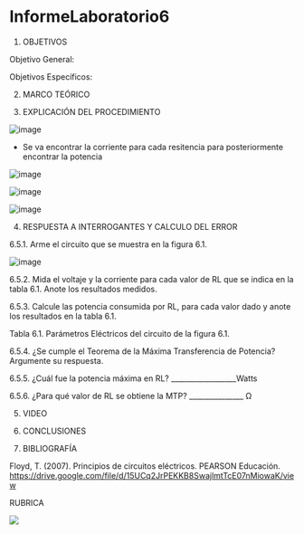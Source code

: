 # InformeLaboratorio6

1. OBJETIVOS

Objetivo General:

Objetivos Específicos:  

2. MARCO TEÓRICO 

3. EXPLICACIÓN DEL PROCEDIMIENTO

![image](https://user-images.githubusercontent.com/93734334/149630302-2809eaf2-0e2c-4087-a23f-18eb7b4604e7.png)

* Se va encontrar la corriente para cada resitencia para posteriormente encontrar la potencia

![image](https://user-images.githubusercontent.com/93734334/149630330-2f3ca611-cd8a-4702-a8c6-d31a0256a4e8.png)

![image](https://user-images.githubusercontent.com/93734334/149630357-2c05c4b3-57f5-49eb-ab80-de7f935e86e7.png)

![image](https://user-images.githubusercontent.com/93734334/149630385-ca7bd013-6823-4581-9810-24a31b94bf02.png)

4. RESPUESTA A INTERROGANTES Y CALCULO DEL ERROR

6.5.1. Arme el circuito que se muestra en la figura 6.1.

![image](https://user-images.githubusercontent.com/93734334/149630454-4061bada-fb66-4cf5-a080-07c4b8a8cff8.png)

6.5.2. Mida el voltaje y la corriente para cada valor de RL que se indica en la tabla 6.1. Anote los resultados medidos.

6.5.3. Calcule las potencia consumida por RL, para cada valor dado y anote los resultados en la tabla 6.1.

Tabla 6.1. Parámetros Eléctricos del circuito de la figura 6.1.

6.5.4. ¿Se cumple el Teorema de la Máxima Transferencia de Potencia? Argumente su respuesta.

6.5.5. ¿Cuál fue la potencia máxima en RL? __________________Watts

6.5.6. ¿Para qué valor de RL se obtiene la MTP? _______________ Ω

5. VIDEO

6. CONCLUSIONES

7. BIBLIOGRAFÍA

Floyd, T. (2007). Principios de circuitos eléctricos. PEARSON Educación. https://drive.google.com/file/d/15UCq2JrPEKKB8SwajlmtTcE07nMiowaK/view

RUBRICA

![](https://github.com/doalulema/InformeLaboratorio/blob/main/Laboratorio.png)
